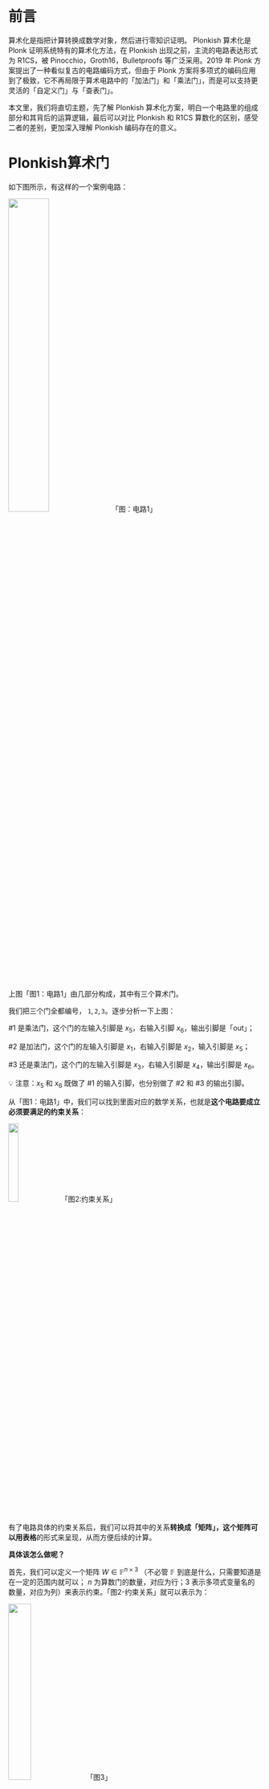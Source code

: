 # 前言

算术化是指把计算转换成数学对象，然后进行零知识证明。 Plonkish 算术化是 Plonk 证明系统特有的算术化方法，在 Plonkish 出现之前，主流的电路表达形式为 R1CS，被 Pinocchio，Groth16，Bulletproofs 等广泛采用。2019 年 Plonk 方案提出了一种看似复古的电路编码方式，但由于 Plonk 方案将多项式的编码应用到了极致，它不再局限于算术电路中的「加法门」和「乘法门」，而是可以支持更灵活的「自定义门」与「查表门」。

本文里，我们将直切主题，先了解 Plonkish 算术化方案，明白一个电路里的组成部分和其背后的运算逻辑，最后可以对比 Plonkish 和 R1CS 算数化的区别，感受二者的差别，更加深入理解 Plonkish 编码存在的意义。

# Plonkish算术门

如下图所示，有这样的一个案例电路：

<img src="/ZKP-PLONK/images/PLONK算数化「1」/图：电路1.png" width="40%" />
「图：电路1」


上图「图1：电路1」由几部分构成，其中有三个算术门。

我们把三个门全都编号， $\texttt{1},\texttt{2},\texttt{3}$。逐步分析一下上图：

#1 是乘法门，这个门的左输入引脚是 $x_5$，右输入引脚 $x_6$，输出引脚是「out」；

#2 是加法门，这个门的左输入引脚是 $x_1$，右输入引脚是 $x_2$，输入引脚是 $x_5$；

#3 还是乘法门，这个门的左输入引脚是 $x_3$，右输入引脚是 $x_4$，输出引脚是 $x_6$。


💡 注意：$x_5$ 和 $x_6$ 既做了 #1 的输入引脚，也分别做了 #2 和 #3 的输出引脚。



从「图1：电路1」中，我们可以找到里面对应的数学关系，也就是**这个电路要成立必须要满足的约束关系**：


<img src="/ZKP-PLONK/images/PLONK算数化「1」/图2:约束关系.png" width="20%" />
「图2:约束关系」

有了电路具体的约束关系后，我们可以将其中的关系**转换成「矩阵」，这个矩阵可以用表格**的形式来呈现，从而方便后续的计算。

**具体该怎么做呢？**

首先，我们可以定义一个矩阵 $W\in\mathbb{F}^{n\times 3}$ （不必管  $\mathbb{F}$ 到底是什么，只需要知道是在一定的范围内就可以； $n$ 为算数门的数量，对应为行；3 表示多项式变量名的数量，对应为列）来表示约束。「图2-约束关系」就可以表示为：

<img src="/ZKP-PLONK/images/PLONK算数化「1」/图3.png" width="30%" />
「图3」

💡 注：其中 「i」是表示电路中每个门的索引，从 1 开始逐行递增。它用来标识电路的每个门的位置。



在 Plonkish 中，如果 Prover 要向 Verifier 证明 Ta 知道某个秘密，那么需要用到一个固定的约束等式，验证电路的各个约束条件是否满足。只要这个固定的约束等式可以成立，就可以在不泄露秘密信息的情况下，验证电路的正确性。固定的约束等式等式如下：

$$
q_L \circ w_a + q_R \circ w_b + q_M\circ(w_a\cdot w_b) + q_C -  q_O\circ w_c = 0
$$


💡 注：一般我们都会将所有的约束都移到等式的一侧。例如，在算术电路中，我们经常需要验证以下形式的方程：


左输入+右输入+乘法项+常数=输出

为了表示这一点，我们可以将等式全部移到方程左边，并等于零：

左输入+右输入+乘法项+常数−输出=0

这样有助于简化证明系统的构建和验证过程。例如在后续构建约束矩阵 $Q$ 的时候有选择器多项式的系数选择问题，办法其实很简单，只需要对应固定等式的算术关系即可，不需要进行符号的变换，可参考「图4:矩阵 $Q\in\mathbb{F}^{n\times5}$」部分。
<img src="/ZKP-PLONK/images/PLONK算数化「1」/图4.png" width="40%" />
「图4：矩阵 $Q\in\mathbb{F}^{n\times5}$」


在上方固定的约束等式中：

- $q_L$， $q_R$， $q_M$， $q_C$， $q_O$ 是选择器多项式，用于选择特定的变量或操作
  - $q_L$ 表示左输入选择器
  - $q_R$ 表示右输入选择器
  - $q_M$ 表示乘法选择器
  - $q_C$ 表示常数选择器
  - $q_O$ 表示输出选择器
- $w_a$， $w_b$， $w_c$ 是电路中的变量（或是电线上的值）
  - $w_a$ 表示每个门的左输入引脚
  - $w_b$ 表示每个门的右输入引脚
  - $w_c$ 表示每个门的输入引脚
- $\circ$ 表示元素对应相乘，即哈达玛积（Hadamard Product）

- $\cdot$ 表示常规的乘法

为了验证电路，你需要根据已有的约束关系和这个固定的等式来构建选择器多项式。

具体的约束关系已经有了，即「图2:约束关系」，所以接下来我们根据这些约束来构建选择器多项式。

<img src="/ZKP-PLONK/images/PLONK算数化「1」/图2:约束关系.png" width="20%" />
「图2:约束关系」

**具体要怎么构建呢？**

第一步，将约束都移到等式的一侧，所以：

第一个门 `#1`，原来是 $x_3\cdot x_4 = x_6$，转换成 $x_3\cdot x_4 - x_6=0$；

第二个门 `#2`， $x_1 + x_2 =x_5$，转换成 $x_1 + x_2 - x_5=0$；

第三个门 `#3`， $x_5 \cdot x_6 = out$，转换成 $x_5 \cdot x_6 - out=0$。


💡 注：在 Plonkish 中，**选择器多项式的系数选择确实有一定的标准和规范**。通常情况下，为了确保一致性和避免混淆，**我们会将所有的值移到等式的一侧来确定系数**。这样做可以确保约束等式在形式上统一，并且使得选择器多项式的构建过程更加系统化和易于理解。



- **为什么要将所有值移到等式一边？**
  1. **一致性**：所有的约束等式形式统一为 $f(x) = 0$，这使得处理和验证这些等式更加一致和简单。
  2. **清晰性**：明确了每个选择器多项式的作用和系数，避免了正负号的混淆。
  3. **简化验证**：在验证过程中，统一的等式形式简化了对多项式的检查和验证。



非常简单是不是？很好，那么继续下一步。

第二步，根据已有的固定约束关系等式和三个转换后的等式，去判断选择器多项式的系数，这里我们可能会用到 0、1 和 -1：


💡 注：系数 0 代表的是关闭状态，系数 1 和 -1 都表示开启状态



第一个门 `#1`，如果 $x_3\cdot x_4 - x_6=0$ 要满足 $q_L \circ w_a + q_R \circ w_b + q_M\circ(w_a\cdot w_b) + q_C -  q_O\circ w_c = 0$ 这个固定等式关系，那么它的左输入选择器 $q_L$=0，它的右输入选择器 $q_R$=0，它的乘法选择器 $q_M$=1，常数选择器 $q_C$=0，输出选择器 $q_O$=1。


💡 注：我们可以根据已有的约束关系判断选择器具体数值，我们也可以通过选择器判断约束是否执行，二者可以互通有无。

---

我们可以对上面已经选择的选择器的值进行验证，如果将上面这些系数代入到 $q_L \circ w_a + q_R \circ w_b + q_M\circ(w_a\cdot w_b) + q_C -  q_O\circ w_c = 0$ 中进行验算，比如上面这个这些系数选择代入，我们就能得到 

<img src="/ZKP-PLONK/images/PLONK算数化「1」/计算过程1-1.png" width="40%" />
「图：计算过程1-1」

💡 注： $\circ$ 特指 Hadamard product，任何矩阵与零矩阵做哈达玛积结果仍然是零矩阵


再代入「图2:约束关系」中的具体值：


<img src="/ZKP-PLONK/images/PLONK算数化「1」/计算过程1-2.png" width="40%" />
「图：计算过程1-2」

---

相信到这里你已经可以学以致用了，建议可以自己推一下再对答案：

第二个门 `#2`，它的约束关系是 $x_1 + x_2 - x_5=0$，那么它的 $q_L$=1， $q_R$=1， $q_M$=0， $q_C$=0， $q_O$=1；

第三个门 `#3`，它的约束关系是 $x_5 \cdot x_6 = out$，那么它的

$q_L$=0， $q_R$=0， $q_M$=1， $q_C$=0， $q_O$=1。



太棒了！我们继续，很快就有眉目了！

现在把上面的这些数据整理起来，像 $W$ 一样，我们还是用表格的形式来表示约束矩阵 $Q\in\mathbb{F}^{n\times5}$（ $n$ 算数门的数量，对应为行；5 表示选择器多项式的数量，即 $q_L$ ··· $q_O$ 对应为列）。

<img src="/ZKP-PLONK/images/PLONK算数化「1」/图4.png" width="40%" />
「图4」

重点来了！

有了约束矩阵 $Q$ 和 $W$ 的表格，接下来，我们就可以来验证，我们构建的两个矩阵的计算是否满足一开始的等式，即：

$$
q_L \circ w_a + q_R \circ w_b + q_M\circ(w_a\cdot w_b) + q_C -  q_O\circ w_c = 0
$$

如果把上面的等式代入并展开，我们可以得到下面的约束等式：

<img src="/ZKP-PLONK/images/PLONK算数化「1」/图5.png" width="40%" />
「图5」


具体的计算过程，化简后得：

<img src="/ZKP-PLONK/images/PLONK算数化「1」/图6:化简过程.png" width="40%" />
「图6:化简过程」


<img src="/ZKP-PLONK/images/PLONK算数化「1」/图7:化简后.png" width="30%" />
「图7:化简后」

<img src="/ZKP-PLONK/images/PLONK算数化「1」/图2:约束关系.png" width="20%" />
「图2:约束关系」

耶！太棒啦！我们证明啦！因为可以看到「图7:化简后」和一开始「图2:约束关系」的是一致的。化简后的结果正好是三个计算门的计算关系。

不过仅仅是 $Q$ 矩阵里的内容不足以精确描述上面的例子电路，我们还需要别的内容。


</br>



# 复制约束

比较下面两个电路，它们能构成的 $Q$ 矩阵完全相同，但它们的电路结构却完全不同。

<img src="/ZKP-PLONK/images/PLONK算数化「1」/图8:电路比较.png" width="70%" />
「图8:电路比较」

两个电路的区别在于： $x_5, x_6$ 是否被接入了 `#1` 号门。

结合图8 和 图9 一起来看，如果让 Prover 直接把电路赋值填入矩阵 $W$ 中，一个「诚实的」Prover 会在 $w_{a,1}$ （第一行第一个）和 $w_{c,2}$（第二行第三个） 两个位置填上相同的值；而一个「恶意的」Prover 完全可以填上不同的值。如果恶意的 Prover 在 $w_{b,1}$ 和 $w_{c,3}$ 也填入不同的值，那么实际上 Prover 证明的是上图右边的电路，而非是和 Verifier 共识过的电路(左边)。

<img src="/ZKP-PLONK/images/PLONK算数化「1」/图9.png" width="20%" />
「图9」

为了防止「恶意的」 Prover 作恶，我们需要增加新的约束，强制要求右边电路图中 $x_5=x_7$ 和 $x_6=x_8$，见图10。这等价于我们要求 Prover 把同一个变量填入表格多个位置时，**必须填入相等的值**。

<img src="/ZKP-PLONK/images/PLONK算数化「1」/图10：新的约束关系.png" width="40%" />
「图10：新的约束关系」

这就需要一类新的约束——「拷贝约束」，即 Copy Constraint。Plonk 采用「置换证明」保证矩阵 $W$ 中多个位置上的值满足拷贝关系。我们继续用 图9 这个电路图的案例来说明其基本思路：

设想我们把 $W$ 表格中的所有位置索引排成一个向量：

$$
\sigma_0=(\boxed{w_{a,1}}, w_{a,2}, w_{a,3}, \underline{w_{b,1}}, w_{b,2}, w_{b,3}, w_{c,1}, \boxed{w_{c,2}}, \underline{w_{c,3}})
$$

然后把应该相等的两个位置互换，比如上图中要求 $w_{a,1}=w_{c,2}$ 和 $w_{b,1}=w_{c,3}$ 。于是我们得到了下面的位置向量：

$$
\sigma=(\boxed{w_{c,2}}, w_{a,2}, w_{a,3}, \underline{w_{c,3}}, w_{b,2}, w_{b,3}, w_{c,1}, \boxed{w_{a,1}}, \underline{w_{b,1}})
$$

然后我们要求 Prover 证明：**$W$ 矩阵按照上面的置换之后，仍然等于自身**。置换位置前后的值的相等性可以保证 Prover 无法作弊。

再来一个例子，当约束一个向量中有三个（或多个）位置上的值必须相同时，只需要把这三个（或多个）位置的值进行循环移位（左移位或者右移位），然后证明移位后的向量与原向量相等即可。

比如：

$$
A = (b_1, b_2, \underline{a_1}, b_3, \underline{a_2}, b_4, \underline{a_3})
$$

如果要证明 $a_1=a_2=a_3$，那么只需要证明：

$$
A' =  (b_1, b_2, \underline{a_3}, b_3, \underline{a_1}, b_2, \underline{a_2}) \overset{?}{=} A
$$

在经过置换的向量 $A'$ 中， $a_1, a_2, a_3$ 依次右移交换，即 $a_1$ 放到了原来 $a_2$ 的位置，而 $a_2$ 放到了 $a_3$ 的位置， $a_3$ 则放到了 $a_1$ 的位置。

如果 $A'=A$ ，那么 $A'$ 和 $A$ 所有对应位置上的值都应该相等，可得： $a_1=a_3$， $a_2=a_1$， $a_3=a_2$，即 $a_1=a_2=a_3$。这个方法可以适用于任意数量的等价关系。（后续证明两个向量相等的方法请见下章）

**那么如何描述电路赋值表格中的交换操作呢？** 我们只需要记录 $\sigma$ 向量即可，这个向量记录了交换操作的映射关系，也就是说，哪个位置的变量被交换到了哪个新位置。当然 $\sigma$ 向量也可以写成表格的形式：

- **概念补充**

  假设我们有一个初始的列表（或排列）$w_1,w_2,w_3,…,w_n$，每个 $w_i$ 是一个元素。

  在描述中， $j(w_i,j) $ 表示元素 $w_i$ 被交换到了新的位置 $j$。

<img src="/ZKP-PLONK/images/PLONK算数化「1」/图11.png" width="40%" />


- **上图解析：**
  - **初始次序 (i 列)**:
    - 第 1 行的元素最初在位置1。
    - 第 2 行的元素最初在位置2。
    - 第 3 行的元素最初在位置3。
  - **$σ_a$ 列**:
    - $w_c$ 最初在位置1，交换到位置2。
    - $w_a$ 最初在位置2，保持在位置2。
    - $w_a$ 最初在位置3，保持在位置3。
  - **$σ_b$ 列**:
    - $w_c$ 最初在位置1，交换到位置3。
    - $w_b$ 最初在位置2，保持在位置2。
    - $w_b$ 最初在位置3，保持在位置3。
  - **$σ_c$ 列**:
    - $w_c$ 最初在位置1，保持在位置1。
    - $w_a$ 最初在位置2，交换到位置1。
    - $w_b$ 最初在位置3，交换到位置1。

前面说到只构建约束多项式 $Q$ 和 赋值矩阵 $W$ 是不足以精确描述 图1 的例子电路，但是现在加上表示位置变换的 $\sigma$ 向量，它们可以共同描述和验证电路。整个电路可以描述为 $(Q,\sigma)$ ，电路的赋值为 $W$

$$
\mathsf{Plonkish}_0 \triangleq (Q, \sigma; W)
$$


</br>


# 电路验证协议框架

有了电路空白结构的描述和赋值，我们可以大致描述下 Plonk 的协议框架。

首先 Prover 和 Verifier 会对一个共同的电路进行共识， $(Q,\sigma)$ 。 假设电路的公开输出为 $out=99$，而 $(x_1,x_2,x_3,x_4)$ 为秘密输入。

Prover 填写 $W$ 矩阵（Verifier 不可见）：

$$
\begin{array}{c|c|c|c|}
i & w_a & w_b & w_c  \\
\hline
1 & \boxed{x_5} & \underline{x_6} & [out] \\
2 & x_1 & x_2 & \boxed{x_5} \\
3 & x_3 & x_4 & \underline{x_6} \\
4 & 0 & 0 & [out] \\
\end{array}
$$

其中增加的第四行是为了增加一个额外的算术约束： $out=99$ ，强调 $out$ 值在 $Q$ 矩阵中。

相应的那么 Prover 和 Verifier 共识的 $Q$ 矩阵为

$$
\begin{array}{c|c|c|c|}
i & q_L & q_R & q_M & q_C & q_O  \\
\hline
1 & 0 & 0 & 1 & 0& 1 \\
2 & 1 & 1 & 0 & 0& 1 \\
3 & 0 & 0 & 1 & 0& 1 \\
4 & 0 & 0 & 0 & 99& 1 \\
\end{array}
$$

其中第四行约束，保证 $out=99$，可以把 $(q_L=0, q_R=0,q_M=0,q_C=99,q_O=1)$ 代入下面的算术约束中，求得 $99-w_c = 0$ ，即 $w_{c,4}=99$ （表示向量 $Q$ 中的 $q_c$ 列，第四行）。

$$
q_L \circ w_a + q_R \circ w_b + q_M\circ(w_a\cdot w_b) + q_C -  q_O\circ w_c = 0
$$

为了保证第一行的 $w_c$ 也必须为 $99$（确保输出 $out$ 在所有相关位置都正确反映），这就需要在 $\sigma$ 向量中添加额外的一条拷贝约束：让 $out$ 变量的位置 $(w_{c,1})$ 与  第四行的输出 $w_{c,4}$ 交换对调：

$$
\begin{array}{c|c|c|c|}
i & \sigma_a & \sigma_b & \sigma_c  \\
\hline
1 & \boxed{w_{c,2}} & \underline{w_{c,3}} & [w_{c,4}] \\
2 & w_{a,2} & w_{b,2} & \boxed{w_{a,1}} \\
3 & w_{a,3} & w_{b,3} & \underline{w_{b,1}} \\
4 & w_{a,4} & w_{b,4} & [w_{c,1}]\\
\end{array}
$$

如果 Prover 是诚实的，那么对于 $i\in(1,2,3,4)$，下面的算术约束等式成立：

$$
q_{L,i} \circ w_{a,i} + q_{R,i} \circ w_{b,i} + q_{M,i}\circ(w_{a,i}\cdot w_{b,i}) + q_{C,i} -  q_{O,i}\circ w_{c,i} = 0
$$

验证协议的大概思路如下：

协议开始：Prover 如实填写 $W$ 表格，然后把 $W$ 表格的每一列进行编码，并进行多项式编码，并把编码后的结果发送给 Verifier

协议验证阶段：Verifier 与 Prover 通过进一步的交互，验证下面的等式是否成立：

$$
q_{L}(X) \cdot w_{a}(X) + q_{R}(X) \cdot w_{b}(X) + q_{M}(X)\cdot(w_{a}(X)\cdot w_{b}(X)) + q_{C}(X) -  q_{O}(X)\cdot w_{c}(X) \overset{?}{=} 0
$$

*ps:*

第一个等式：

$$
q_{L,i}\circ w_{a,i} + q_{R,i}\circ w_{b,i} + q_{M,i}\circ (w_{a,i}\cdot w_{b,i}) + q_{C,i} - q_{O,i}\circ w_{c,i} = 0 
$$

和第二个等式：

$$ 
q_L(X) \cdot w_a(X) + q_R(X) \cdot w_b(X) + q_M(X) \cdot (w_a(X) \cdot w_b(X)) + q_C(X) - q_O(X) \cdot w_c(X) = 0 
$$

这两个等式代表的其实是同一个意思。可以从以下几个维度对比理解：

1. 索引和多项式表示：
    - 第一个等式：使用下标 $i$ 表示具体的索引，这意味着它是在特定点 $i$ 处的约束。
    - 第二个等式：使用 $(X)$ 表示多项式，这意味着它是在整个域上的约束。
2. 变量和系数：

$$
q_{L,i}, q_{R,i}, q_{M,i}, q_{C,i}, q_{O,i}
$$

与

$$
q_L(X), q_R(X), q_M(X), q_C(X), q_O(X)
$$

分别代表相同的约束系数，只是在不同的表示方法下一个是具体数值，一个是多项式形式。
      
$$
w_{a,i}, w_{b,i}, w_{c,i}
$$ 

与

$$ 
w_a(X), w_b(X), w_c(X)
$$
   
分别代表输入值，只是在不同的表示方法下一个是具体数值，一个是多项式形式。
      
3. 操作符：
    - 在第一个等式中，使用了 $\circ$ 来表示乘法运算。
    - 在第二个等式中，使用了 $\cdot$ 来表示乘法运算。

通过这种方式，验证者可以确保电路的所有计算都是正确的，从而验证整个计算过程的正确性。

当然只验证

$$
q_{L}(X) \cdot w_{a}(X) + q_{R}(X) \cdot w_{b}(X) + q_{M}(X)\cdot(w_{a}(X)\cdot w_{b}(X)) + q_{C}(X) -  q_{O}(X)\cdot w_{c}(X) \overset{?}{=} 0
$$

还不够，还要验证 $(\sigma_a(X),\sigma_b(X),\sigma_c(X))$ 与 $(w_a(X),w_b(X),w_c(X))$ 之间的关系。

至于 Verifier 是如何通过多项式来验证电路的运算，即验证 $(\sigma_a(X),\sigma_b(X),\sigma_c(X))$ 与 $(w_a(X),w_b(X),w_c(X))$ 之间的关系，这部分内容请看后续章节。
